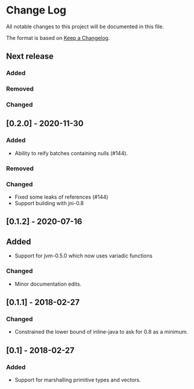 # Change Log

All notable changes to this project will be documented in this file.

The format is based on [Keep a Changelog](http://keepachangelog.com/).

## Next release

### Added
### Removed
### Changed

## [0.2.0] - 2020-11-30

### Added

* Ability to reify batches containing nulls (#144).

### Removed

### Changed

* Fixed some leaks of references (#144)
* Support building with jni-0.8

## [0.1.2] - 2020-07-16

## Added

* Support for jvm-0.5.0 which now uses variadic functions

### Changed

* Minor documentation edits.

## [0.1.1] - 2018-02-27

### Changed

* Constrained the lower bound of inline-java to ask for 0.8 as a minimum.

## [0.1] - 2018-02-27

### Added

* Support for marshalling primitive types and vectors.

